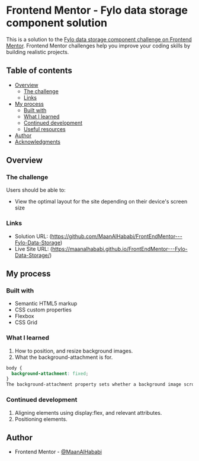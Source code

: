 # Frontend Mentor - Fylo data storage component solution

This is a solution to the [Fylo data storage component challenge on Frontend Mentor](https://www.frontendmentor.io/challenges/fylo-data-storage-component-1dZPRbV5n). Frontend Mentor challenges help you improve your coding skills by building realistic projects. 

## Table of contents

- [Overview](#overview)
  - [The challenge](#the-challenge)
  - [Links](#links)
- [My process](#my-process)
  - [Built with](#built-with)
  - [What I learned](#what-i-learned)
  - [Continued development](#continued-development)
  - [Useful resources](#useful-resources)
- [Author](#author)
- [Acknowledgments](#acknowledgments)

## Overview

### The challenge

Users should be able to:

- View the optimal layout for the site depending on their device's screen size

### Links

- Solution URL: (https://github.com/MaanAlHababi/FrontEndMentor---Fylo-Data-Storage)
- Live Site URL: (https://maanalhababi.github.io/FrontEndMentor---Fylo-Data-Storage/)

## My process

### Built with

- Semantic HTML5 markup
- CSS custom properties
- Flexbox
- CSS Grid

### What I learned

1. How to position, and resize background images.
2. What the background-attachment is for.
```css
body {
  background-attachment: fixed;
}
The background-attachment property sets whether a background image scrolls with the rest of the page, or is fixed.
```


### Continued development

1. Aligning elements using display:flex, and relevant attributes.
2. Positioning elements.

## Author

- Frontend Mentor - [@MaanAlHababi](https://www.frontendmentor.io/profile/MaanAlHababi)
